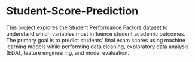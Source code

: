 # Student-Score-Prediction
This project explores the Student Performance Factors dataset to understand which variables most influence student academic outcomes. The primary goal is to predict students’ final exam scores using machine learning models while performing data cleaning, exploratory data analysis (EDA), feature engineering, and model evaluation.
